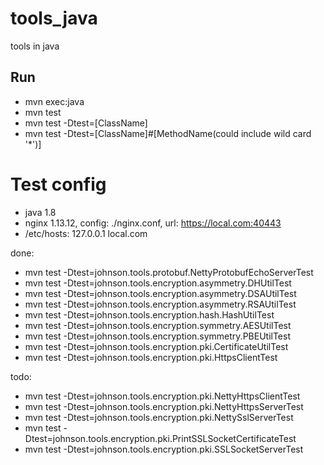 # tools_java
tools in java

## Run
* mvn exec:java
* mvn test
* mvn test -Dtest=[ClassName]
* mvn test -Dtest=[ClassName]#[MethodName(could include wild card '*')]

# Test config
* java 1.8
* nginx 1.13.12, config: ./nginx.conf, url: https://local.com:40443
* /etc/hosts: 127.0.0.1 local.com

done:
* mvn test -Dtest=johnson.tools.protobuf.NettyProtobufEchoServerTest
* mvn test -Dtest=johnson.tools.encryption.asymmetry.DHUtilTest
* mvn test -Dtest=johnson.tools.encryption.asymmetry.DSAUtilTest
* mvn test -Dtest=johnson.tools.encryption.asymmetry.RSAUtilTest
* mvn test -Dtest=johnson.tools.encryption.hash.HashUtilTest
* mvn test -Dtest=johnson.tools.encryption.symmetry.AESUtilTest
* mvn test -Dtest=johnson.tools.encryption.symmetry.PBEUtilTest
* mvn test -Dtest=johnson.tools.encryption.pki.CertificateUtilTest
* mvn test -Dtest=johnson.tools.encryption.pki.HttpsClientTest

todo:
* mvn test -Dtest=johnson.tools.encryption.pki.NettyHttpsClientTest
* mvn test -Dtest=johnson.tools.encryption.pki.NettyHttpsServerTest
* mvn test -Dtest=johnson.tools.encryption.pki.NettySslServerTest
* mvn test -Dtest=johnson.tools.encryption.pki.PrintSSLSocketCertificateTest
* mvn test -Dtest=johnson.tools.encryption.pki.SSLSocketServerTest